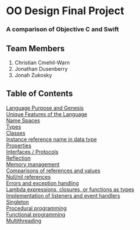 # OO Design Final Project
### A comparison of Objective C and Swift

## Team Members
1. Christian Cmehil-Warn
2. Jonathan Dusenberry
3. Jonah Zukosky

## Table of Contents
[Language Purpose and Genesis](Markdown%20Files/Language%20Purpose%20and%20Genesis.md)  
[Unique Features of the Language](Markdown%20Files/Unique%20Features%20of%20the%20Language.md)  
[Name Spaces](Markdown%20Files/Name%20Spaces.md)  
[Types](Markdown%20Files/Types.md)  
[Classes](Markdown%20Files/Classes.md)  
[Instance reference name in data type](Markdown%20Files/Instance%20Reference%20Name%20in%20Data%20Type.md)  
[Properties](Markdown%20Files/Properties.md)  
[Interfaces / Protocols](Markdown%20Files/Interfaces%20or%20Protocols.md)  
[Reflection](Markdown%20Files/Reflection.md)  
[Memory management](Markdown%20Files/Memory%20Management.md)  
[Comparisons of references and values](Markdown%20Files/Comparisons%20of%20References%20and%20Values.md)  
[Null/nil references](Markdown%20Files/Null%20or%20nil%20references.md)  
[Errors and exception handling](Markdown%20Files/Errors%20and%20Exception%20Handling.md)  
[Lambda expressions, closures, or functions as types](Markdown%20Files/Lambda%20expressions%20closures%20or%20functions%20as%20types.md)  
[Implementation of listeners and event handlers](Markdown%20Files/Implementation%20of%20listeners%20and%20event%20handlers.md)  
[Singleton](Markdown%20Files/Singleton.md)  
[Procedural programming](Markdown%20Files/Procedural%20Programming.md)  
[Functional programming](Markdown%20Files/Functional%20Programming.md)   
[Multithreading](Markdown%20Files/Multithreading.md)  


